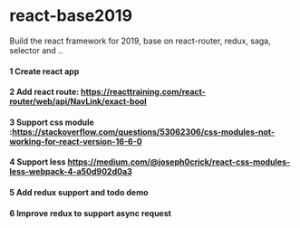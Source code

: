 # react-base2019
Build the react framework for 2019, base on react-router, redux, saga, selector and ..

#### 1 Create react app
#### 2 Add react route: https://reacttraining.com/react-router/web/api/NavLink/exact-bool
#### 3 Support css module :https://stackoverflow.com/questions/53062306/css-modules-not-working-for-react-version-16-6-0
#### 4 Support less https://medium.com/@joseph0crick/react-css-modules-less-webpack-4-a50d902d0a3
#### 5 Add redux support and todo demo
#### 6 Improve redux to support async request

